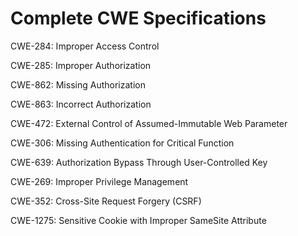 

# Complete CWE Specifications

CWE-284: Improper Access Control

CWE-285: Improper Authorization

CWE-862: Missing Authorization

CWE-863: Incorrect Authorization

CWE-472: External Control of Assumed-Immutable Web Parameter

CWE-306: Missing Authentication for Critical Function

CWE-639: Authorization Bypass Through User-Controlled Key

CWE-269: Improper Privilege Management

CWE-352: Cross-Site Request Forgery (CSRF)

CWE-1275: Sensitive Cookie with Improper SameSite Attribute